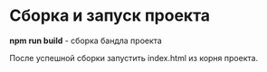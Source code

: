 # Сборка и запуск проекта

**npm run build** - сборка бандла проекта

После успешной сборки запустить index.html из корня проекта.